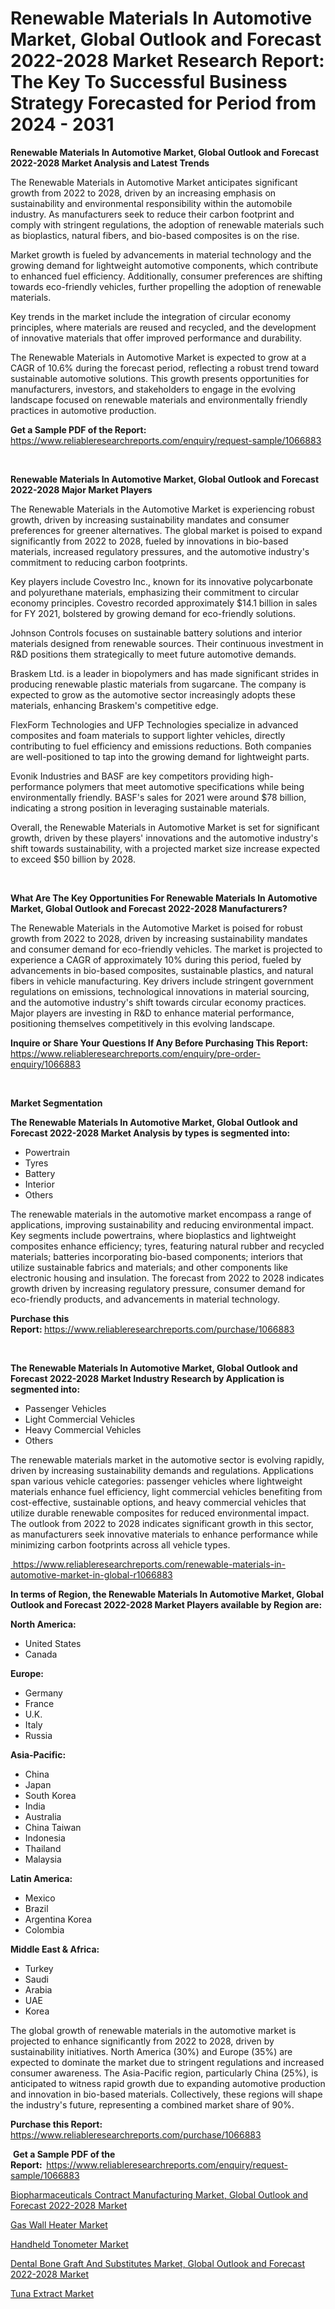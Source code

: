 <p><h1>Renewable Materials In Automotive Market, Global Outlook and Forecast 2022-2028 Market Research Report: The Key To Successful Business Strategy Forecasted for Period from 2024 - 2031</h1></p><p><strong>Renewable Materials In Automotive Market, Global Outlook and Forecast 2022-2028 Market Analysis and Latest Trends</strong></p>
<p><p>The Renewable Materials in Automotive Market anticipates significant growth from 2022 to 2028, driven by an increasing emphasis on sustainability and environmental responsibility within the automobile industry. As manufacturers seek to reduce their carbon footprint and comply with stringent regulations, the adoption of renewable materials such as bioplastics, natural fibers, and bio-based composites is on the rise. </p><p>Market growth is fueled by advancements in material technology and the growing demand for lightweight automotive components, which contribute to enhanced fuel efficiency. Additionally, consumer preferences are shifting towards eco-friendly vehicles, further propelling the adoption of renewable materials. </p><p>Key trends in the market include the integration of circular economy principles, where materials are reused and recycled, and the development of innovative materials that offer improved performance and durability. </p><p>The Renewable Materials in Automotive Market is expected to grow at a CAGR of 10.6% during the forecast period, reflecting a robust trend toward sustainable automotive solutions. This growth presents opportunities for manufacturers, investors, and stakeholders to engage in the evolving landscape focused on renewable materials and environmentally friendly practices in automotive production.</p></p>
<p><strong>Get a Sample PDF of the Report:&nbsp;</strong> <a href="https://www.reliableresearchreports.com/enquiry/request-sample/1066883">https://www.reliableresearchreports.com/enquiry/request-sample/1066883</a></p>
<p>&nbsp;</p>
<p><strong>Renewable Materials In Automotive Market, Global Outlook and Forecast 2022-2028 Major Market Players</strong></p>
<p><p>The Renewable Materials in the Automotive Market is experiencing robust growth, driven by increasing sustainability mandates and consumer preferences for greener alternatives. The global market is poised to expand significantly from 2022 to 2028, fueled by innovations in bio-based materials, increased regulatory pressures, and the automotive industry's commitment to reducing carbon footprints.</p><p>Key players include Covestro Inc., known for its innovative polycarbonate and polyurethane materials, emphasizing their commitment to circular economy principles. Covestro recorded approximately $14.1 billion in sales for FY 2021, bolstered by growing demand for eco-friendly solutions.</p><p>Johnson Controls focuses on sustainable battery solutions and interior materials designed from renewable sources. Their continuous investment in R&D positions them strategically to meet future automotive demands.</p><p>Braskem Ltd. is a leader in biopolymers and has made significant strides in producing renewable plastic materials from sugarcane. The company is expected to grow as the automotive sector increasingly adopts these materials, enhancing Braskem's competitive edge.</p><p>FlexForm Technologies and UFP Technologies specialize in advanced composites and foam materials to support lighter vehicles, directly contributing to fuel efficiency and emissions reductions. Both companies are well-positioned to tap into the growing demand for lightweight parts.</p><p>Evonik Industries and BASF are key competitors providing high-performance polymers that meet automotive specifications while being environmentally friendly. BASF's sales for 2021 were around $78 billion, indicating a strong position in leveraging sustainable materials.</p><p>Overall, the Renewable Materials in Automotive Market is set for significant growth, driven by these players' innovations and the automotive industry's shift towards sustainability, with a projected market size increase expected to exceed $50 billion by 2028.</p></p>
<p>&nbsp;</p>
<p><strong>What Are The Key Opportunities For Renewable Materials In Automotive Market, Global Outlook and Forecast 2022-2028 Manufacturers?</strong></p>
<p><p>The Renewable Materials in the Automotive Market is poised for robust growth from 2022 to 2028, driven by increasing sustainability mandates and consumer demand for eco-friendly vehicles. The market is projected to experience a CAGR of approximately 10% during this period, fueled by advancements in bio-based composites, sustainable plastics, and natural fibers in vehicle manufacturing. Key drivers include stringent government regulations on emissions, technological innovations in material sourcing, and the automotive industry's shift towards circular economy practices. Major players are investing in R&D to enhance material performance, positioning themselves competitively in this evolving landscape.</p></p>
<p><strong>Inquire or Share Your Questions If Any Before Purchasing This Report:</strong> <a href="https://www.reliableresearchreports.com/enquiry/pre-order-enquiry/1066883">https://www.reliableresearchreports.com/enquiry/pre-order-enquiry/1066883</a></p>
<p>&nbsp;</p>
<p><strong>Market Segmentation</strong></p>
<p><strong>The Renewable Materials In Automotive Market, Global Outlook and Forecast 2022-2028 Market Analysis by types is segmented into:</strong></p>
<p><ul><li>Powertrain</li><li>Tyres</li><li>Battery</li><li>Interior</li><li>Others</li></ul></p>
<p><p>The renewable materials in the automotive market encompass a range of applications, improving sustainability and reducing environmental impact. Key segments include powertrains, where bioplastics and lightweight composites enhance efficiency; tyres, featuring natural rubber and recycled materials; batteries incorporating bio-based components; interiors that utilize sustainable fabrics and materials; and other components like electronic housing and insulation. The forecast from 2022 to 2028 indicates growth driven by increasing regulatory pressure, consumer demand for eco-friendly products, and advancements in material technology.</p></p>
<p><strong>Purchase this Report:&nbsp;</strong><a href="https://www.reliableresearchreports.com/purchase/1066883">https://www.reliableresearchreports.com/purchase/1066883</a></p>
<p>&nbsp;</p>
<p><strong>The Renewable Materials In Automotive Market, Global Outlook and Forecast 2022-2028 Market Industry Research by Application is segmented into:</strong></p>
<p><ul><li>Passenger Vehicles</li><li>Light Commercial Vehicles</li><li>Heavy Commercial Vehicles</li><li>Others</li></ul></p>
<p><p>The renewable materials market in the automotive sector is evolving rapidly, driven by increasing sustainability demands and regulations. Applications span various vehicle categories: passenger vehicles where lightweight materials enhance fuel efficiency, light commercial vehicles benefiting from cost-effective, sustainable options, and heavy commercial vehicles that utilize durable renewable composites for reduced environmental impact. The outlook from 2022 to 2028 indicates significant growth in this sector, as manufacturers seek innovative materials to enhance performance while minimizing carbon footprints across all vehicle types.</p></p>
<p><a href="https://www.reliableresearchreports.com/renewable-materials-in-automotive-market-in-global-r1066883">&nbsp;https://www.reliableresearchreports.com/renewable-materials-in-automotive-market-in-global-r1066883</a></p>
<p><strong>In terms of Region, the Renewable Materials In Automotive Market, Global Outlook and Forecast 2022-2028 Market Players available by Region are:</strong></p>
<p>
    <p> <strong> North America: </strong>
        <ul>
            <li>United States</li>
            <li>Canada</li>
        </ul>
        </p> 
    <p> <strong> Europe: </strong>
        <ul>
            <li>Germany</li>
            <li>France</li>
            <li>U.K.</li>
            <li>Italy</li>
            <li>Russia</li>
        </ul>
        </p> 
    <p> <strong> Asia-Pacific: </strong>
        <ul>
            <li>China</li>
            <li>Japan</li>
            <li>South Korea</li>
            <li>India</li>
            <li>Australia</li>
            <li>China Taiwan</li>
            <li>Indonesia</li>
            <li>Thailand</li>
            <li>Malaysia</li>
        </ul>
        </p> 
    <p> <strong> Latin America: </strong>
        <ul>
            <li>Mexico</li>
            <li>Brazil</li>
            <li>Argentina Korea</li>
            <li>Colombia</li>
        </ul>
        </p> 
    <p> <strong> Middle East & Africa: </strong>
        <ul>
            <li>Turkey</li>
            <li>Saudi</li>
            <li>Arabia</li>
            <li>UAE</li>
            <li>Korea</li>
        </ul>
    </p>
    </p>
<p><p>The global growth of renewable materials in the automotive market is projected to enhance significantly from 2022 to 2028, driven by sustainability initiatives. North America (30%) and Europe (35%) are expected to dominate the market due to stringent regulations and increased consumer awareness. The Asia-Pacific region, particularly China (25%), is anticipated to witness rapid growth due to expanding automotive production and innovation in bio-based materials. Collectively, these regions will shape the industry's future, representing a combined market share of 90%.</p></p>
<p><strong>Purchase this Report: </strong><a href="https://www.reliableresearchreports.com/purchase/1066883">https://www.reliableresearchreports.com/purchase/1066883</a></p>
<p>&nbsp;<strong>Get a Sample PDF of the Report:&nbsp;&nbsp;</strong><a href="https://www.reliableresearchreports.com/enquiry/request-sample/1066883">https://www.reliableresearchreports.com/enquiry/request-sample/1066883</a></p>
<p><strong></strong></p>
<p><p><a href="https://github.com/mahnoor2003/Market-Research-Report-List-6/blob/main/biopharmaceuticals-contract-manufacturing-market-global-outlook-and-forecast-2022-2028-market.md">Biopharmaceuticals Contract Manufacturing Market, Global Outlook and Forecast 2022-2028 Market</a></p><p><a href="https://medium.com/@amanda.slater3544357/the-gas-wall-heater-market-decisions-are-mostly-driven-by-resource-optimization-and-d0b63068bd45">Gas Wall Heater Market</a></p><p><a href="https://www.linkedin.com/pulse/market-forecast-global-handheld-tonometer-trends-impact-qb80e?trackingId=qjSX49WTT06DBsenVZSMmg%3D%3D">Handheld Tonometer Market</a></p><p><a href="https://github.com/ygfu6u/Market-Research-Report-List-1/blob/main/dental-bone-graft-and-substitutes-market-global-outlook-and-forecast-2022-2028-market.md">Dental Bone Graft And Substitutes Market, Global Outlook and Forecast 2022-2028 Market</a></p><p><a href="https://issuu.com/reportprime-2/docs/tuna-extract-market-size-2030.pptx_6ec0edd7bf8ff5">Tuna Extract Market</a></p></p>